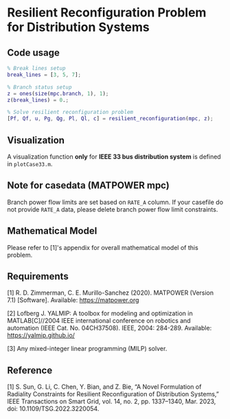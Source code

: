# Resilient Reconfiguration Problem for Distribution Systems

## Code usage

```MATLAB
% Break lines setup
break_lines = [3, 5, 7];

% Branch status setup
z = ones(size(mpc.branch, 1), 1);
z(break_lines) = 0.;

% Solve resilient reconfiguration problem
[Pf, Qf, u, Pg, Qg, Pl, Ql, c] = resilient_reconfiguration(mpc, z);
```

## Visualization

A visualization function **only** for **IEEE 33 bus distribution system** is defined in `plotCase33.m`.

## Note for casedata (MATPOWER mpc)

Branch power flow limits are set based on `RATE_A` column. If your casefile do not provide `RATE_A` data, please delete branch power flow limit constraints.

## Mathematical Model

Please refer to [1]'s appendix for overall mathematical model of this problem.

## Requirements

[1] R. D. Zimmerman, C. E. Murillo-Sanchez (2020). MATPOWER (Version 7.1) [Software]. Available: https://matpower.org

[2] Lofberg J. YALMIP: A toolbox for modeling and optimization in MATLAB[C]//2004 IEEE international conference on robotics and automation (IEEE Cat. No. 04CH37508). IEEE, 2004: 284-289. Available: https://yalmip.github.io/

[3] Any mixed-integer linear programming (MILP) solver.

## Reference

[1] S. Sun, G. Li, C. Chen, Y. Bian, and Z. Bie, “A Novel Formulation of Radiality Constraints for Resilient Reconfiguration of Distribution Systems,” IEEE Transactions on Smart Grid, vol. 14, no. 2, pp. 1337–1340, Mar. 2023, doi: 10.1109/TSG.2022.3220054.